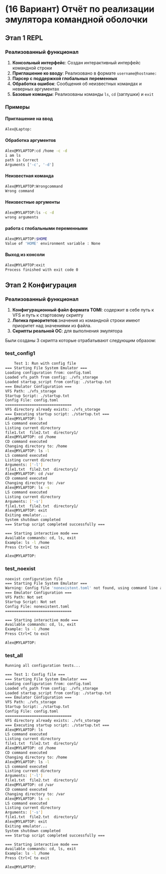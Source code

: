 # (16 Вариант) Отчёт по реализации эмулятора командной оболочки
## Этап 1 REPL

### Реализованный функционал

1. **Консольный интерфейс**: Создан интерактивный интерфейс командной строки
2. **Приглашение ко вводу**: Реализовано в формате `username@hostname:`
3. **Парсер с поддержкой глобальных переменных**
4. **Обработка ошибок**: Сообщения об неизвестных командах и неверных аргументах
5. **Базовые команды**: Реализованы команды `ls`, `cd` (заглушки) и `exit`

### Примеры

#### Приглашение на ввод
```bash
Alex@Laptop:
```

#### Обработка аргументов
```bash
Alex@MYLAPTOP:cd /home -c -d
i am ls
path is Correct
Arguments ['-c', '-d']
```

#### Неизвестная команда

```bash
Alex@MYLAPTOP:Wrongcommand
Wrong command
```

#### Неизвестные аргументы
```bash
Alex@MYLAPTOP:ls -c -d
wrong arguments
```

#### работа с глобальными переменными
```bash
Alex@MYLAPTOP:$HOME
Value of 'HOME' environment variable : None
```

#### Выход из консоли
```bash
Alex@MYLAPTOP:exit
Process finished with exit code 0
```

## Этап 2 Конфигурация

### Реализованный функционал

1. **Конфигурационный файл формата TOMl**: содержит в себе путь к VFS и путь к стартовому скрипту
2. **Логика приоритетов**:значения из командной строки имеют приоритет над
значениями из файла.
3. **Скрипты реальной ОС**: для выполнения эмулятора

Были созданы 3 скрипта которые отрабатывают следующим образом:

### test_config1
```bash
    Test 1: Run with config file
=== Starting File System Emulator ===
Loading configuration from: config.toml
Loaded vfs_path from config: ./vfs_storage
Loaded startup_script from config: ./startup.txt
=== Emulator Configuration ===
VFS Path: ./vfs_storage
Startup Script: ./startup.txt
Config File: config.toml
==============================
VFS directory already exists: ./vfs_storage
=== Executing startup script: ./startup.txt ===
Alex@MYLAPTOP: ls
LS command executed
Listing current directory
file1.txt  file2.txt  directory1/
Alex@MYLAPTOP: cd /home
CD command executed
Changing directory to: /home
Alex@MYLAPTOP: ls -l
LS command executed
Listing current directory
Arguments: ['-l']
file1.txt  file2.txt  directory1/
Alex@MYLAPTOP: cd /var
CD command executed
Changing directory to: /var
Alex@MYLAPTOP: ls -s
LS command executed
Listing current directory
Arguments: ['-s']
file1.txt  file2.txt  directory1/
Alex@MYLAPTOP: exit
Exiting emulator...
System shutdown completed
=== Startup script completed successfully ===

=== Starting interactive mode ===
Available commands: cd, ls, exit
Example: ls -l /home
Press Ctrl+C to exit

Alex@MYLAPTOP:
```

### test_noexist

```bash
noexist configuration file
=== Starting File System Emulator ===
Warning: Config file 'nonexistent.toml' not found, using command line arguments only
=== Emulator Configuration ===
VFS Path: Not set
Startup Script: Not set
Config File: nonexistent.toml
==============================

=== Starting interactive mode ===
Available commands: cd, ls, exit
Example: ls -l /home
Press Ctrl+C to exit

Alex@MYLAPTOP:
```

### test_all
```bash
Running all configuration tests...

=== Test 1: Config file ===
=== Starting File System Emulator ===
Loading configuration from: config.toml
Loaded vfs_path from config: ./vfs_storage
Loaded startup_script from config: ./startup.txt
=== Emulator Configuration ===
VFS Path: ./vfs_storage
Startup Script: ./startup.txt
Config File: config.toml
==============================
VFS directory already exists: ./vfs_storage
=== Executing startup script: ./startup.txt ===
Alex@MYLAPTOP: ls
LS command executed
Listing current directory
file1.txt  file2.txt  directory1/
Alex@MYLAPTOP: cd /home
CD command executed
Changing directory to: /home
Alex@MYLAPTOP: ls -l
LS command executed
Listing current directory
Arguments: ['-l']
file1.txt  file2.txt  directory1/
Alex@MYLAPTOP: cd /var
CD command executed
Changing directory to: /var
Alex@MYLAPTOP: ls -s
LS command executed
Listing current directory
Arguments: ['-s']
file1.txt  file2.txt  directory1/
Alex@MYLAPTOP: exit
Exiting emulator...
System shutdown completed
=== Startup script completed successfully ===

=== Starting interactive mode ===
Available commands: cd, ls, exit
Example: ls -l /home
Press Ctrl+C to exit

Alex@MYLAPTOP:
```